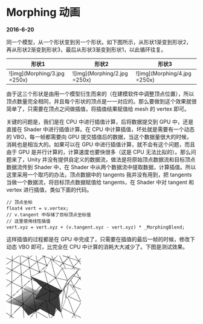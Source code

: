 # Morphing 动画

**2016-6-20**

同一个模型，从一个形状变到另一个形状。如下图所示，从形状1渐变到形状2，再从形状2渐变到形状3，最后从形状3渐变到形状1，以此循环往复。

形状1 | 形状2 | 形状3
------------ | ------------- | ------------
![img](Morphing/3.jpg =250x) | ![img](Morphing/2.jpg =250x) | ![img](Morphing/4.jpg =250x)

由于这三个形状是由用一个模型衍生而来的（在建模软件中调整顶点位置），所以顶点数量完全相同，并且每个形状的顶点是一一对应的。那么要做到这个效果就很简单了，只需要在顶点之间做插值，将插值结果赋值给 mesh 的 vertex 即可。

关键的问题是，我们是在 CPU 中进行插值计算，后将数据提交到 GPU 中，还是直接在 Shader 中进行插值计算。在 CPU 中计算插值，坏处就是需要有一个动态的 VBO，每一帧都需要向 GPU 提交插值后的数据，当这个数据量很大的时候，消耗也是相当大的。如果可以在 GPU 中进行插值计算，就不会有这个问题，而且由于 GPU 是并行计算的，计算速度也要快很多（这是 CPU 无法比拟的）。那么问题来了，Unity 并没有提供自定义的数据流，做法是将原始顶点数据流和目标顶点数据流传到 Shader 中，在 Shader 中从两个数据流中提取数据，计算插值。所以这里采用一个取巧的办法，顶点数据中的 tangents 我并没有用到，把 tangents 当做一个数据流，将目标顶点数据赋值给 tangents，在 Shader 中对 tangent 和 vertex 进行插值，类似下面的代码。

	// 顶点坐标
	float4 vert = v.vertex;
	// v.tangent 中存储了目标顶点坐标值
	// 这里使用线性插值
	vert.xyz = vert.xyz + (v.tangent.xyz - vert.xyz) * _MorphingBlend;
	
这样插值的过程都是在 GPU 中完成了，只需要在插值的最后一帧的时候，修改下动态 VBO 即可，比完全在 CPU 中计算的消耗大大减少了。下图是测试效果。

![img](Morphing/1.gif)